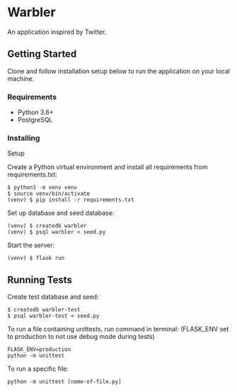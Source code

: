 # Warbler

An application inspired by Twitter.

## Getting Started

Clone and follow installation setup below to run the application on your local machine.

### Requirements

- Python 3.6+
- PostgreSQL

### Installing

Setup

Create a Python virtual environment and install all requirements from requirements.txt:
```
$ python3 -m venv venv
$ source venv/bin/activate
(venv) $ pip install -r requirements.txt
```

Set up database and seed database:
```
(venv) $ createdb warbler
(venv) $ psql warbler < seed.py
```

Start the server:
```
(venv) $ flask run
```

## Running Tests

Create test database and seed:
```
$ createdb warbler-test
$ psql warbler-test < seed.py
```

To run a file containing unittests, run command in terminal:
(FLASK_ENV set to production to not use debug mode during tests)
```
FLASK_ENV=production
python -m unittest 
```

To run a specific file:
```
python -m unittest [name-of-file.py]
```
